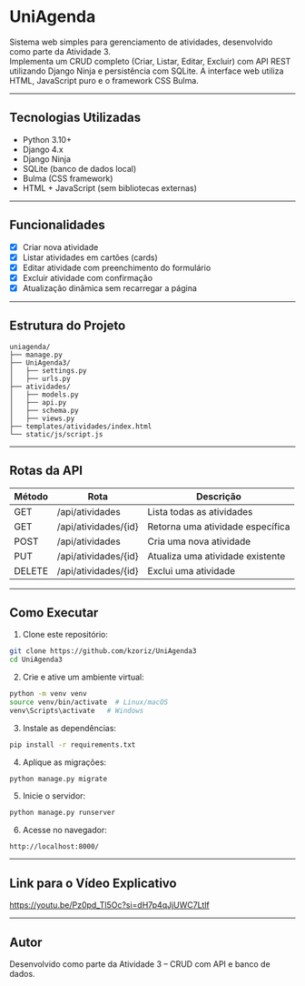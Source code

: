 
# UniAgenda

Sistema web simples para gerenciamento de atividades, desenvolvido como parte da Atividade 3.  
Implementa um CRUD completo (Criar, Listar, Editar, Excluir) com API REST utilizando Django Ninja e persistência com SQLite. A interface web utiliza HTML, JavaScript puro e o framework CSS Bulma.

---

## Tecnologias Utilizadas

- Python 3.10+
- Django 4.x
- Django Ninja
- SQLite (banco de dados local)
- Bulma (CSS framework)
- HTML + JavaScript (sem bibliotecas externas)

---

## Funcionalidades

- [x] Criar nova atividade
- [x] Listar atividades em cartões (cards)
- [x] Editar atividade com preenchimento do formulário
- [x] Excluir atividade com confirmação
- [x] Atualização dinâmica sem recarregar a página

---

## Estrutura do Projeto

```
uniagenda/
├── manage.py
├── UniAgenda3/
│   ├── settings.py
│   ├── urls.py
├── atividades/
│   ├── models.py
│   ├── api.py
│   ├── schema.py
│   ├── views.py
├── templates/atividades/index.html
└── static/js/script.js
```

---

## Rotas da API

| Método | Rota                  | Descrição                        |
|--------|------------------------|----------------------------------|
| GET    | /api/atividades        | Lista todas as atividades        |
| GET    | /api/atividades/{id}   | Retorna uma atividade específica |
| POST   | /api/atividades        | Cria uma nova atividade          |
| PUT    | /api/atividades/{id}   | Atualiza uma atividade existente |
| DELETE | /api/atividades/{id}   | Exclui uma atividade             |

---

## Como Executar

1. Clone este repositório:
```bash
git clone https://github.com/kzoriz/UniAgenda3
cd UniAgenda3
```

2. Crie e ative um ambiente virtual:
```bash
python -m venv venv
source venv/bin/activate  # Linux/macOS
venv\Scripts\activate   # Windows
```

3. Instale as dependências:
```bash
pip install -r requirements.txt
```

4. Aplique as migrações:
```bash
python manage.py migrate
```

5. Inicie o servidor:
```bash
python manage.py runserver
```

6. Acesse no navegador:
```
http://localhost:8000/
```

---

## Link para o Vídeo Explicativo

https://youtu.be/Pz0pd_Tl5Oc?si=dH7p4qJjUWC7Ltlf

---

## Autor

Desenvolvido como parte da Atividade 3 – CRUD com API e banco de dados.

